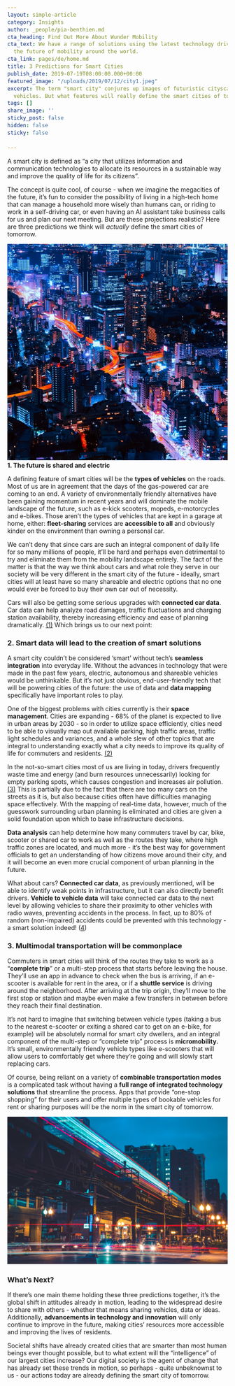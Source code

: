 ```yaml
---
layout: simple-article
category: Insights
author: _people/pia-benthien.md
cta_heading: Find Out More About Wunder Mobility
cta_text: We have a range of solutions using the latest technology driving forward
  the future of mobility around the world.
cta_link: pages/de/home.md
title: 3 Predictions for Smart Cities
publish_date: 2019-07-19T08:00:00.000+00:00
featured_image: "/uploads/2019/07/12/city1.jpeg"
excerpt: The term "smart city" conjures up images of futuristic cityscapes and autonomous
  vehicles. But what features will really define the smart cities of tomorrow?
tags: []
share_image: ''
sticky_post: false
hidden: false
sticky: false

---
```

A smart city is defined as “a city that utilizes information and communication technologies to allocate its resources in a sustainable way and improve the quality of life for its citizens”.

The concept is quite cool, of course - when we imagine the megacities of the future, it’s fun to consider the possibility of living in a high-tech home that can manage a household more wisely than humans can, or riding to work in a self-driving car, or even having an AI assistant take business calls for us and plan our next meeting. But are these projections realistic? Here are three predictions we think will _actually_ define the smart cities of tomorrow.

![](/uploads/2019/11/22/city1.jpeg)**1. The future is shared and electric**

A defining feature of smart cities will be the **types of vehicles** on the roads. Most of us are in agreement that the days of the gas-powered car are coming to an end. A variety of environmentally friendly alternatives have been gaining momentum in recent years and will dominate the mobile landscape of the future, such as e-kick scooters, mopeds, e-motorcycles and e-bikes. Those aren’t the types of vehicles that are kept in a garage at home, either: **fleet-sharing** services are **accessible to all** and obviously kinder on the environment than owning a personal car.

We can’t deny that since cars are such an integral component of daily life for so many millions of people, it’ll be hard and perhaps even detrimental to try and eliminate them from the mobility landscape entirely. The fact of the matter is that the way we think about cars and what role they serve in our society will be very different in the smart city of the future - ideally, smart cities will at least have so many shareable and electric options that no one would ever be forced to buy their own car out of necessity.

Cars will also be getting some serious upgrades with **connected car data**. Car data can help analyze road damages, traffic fluctuations and charging station availability, thereby increasing efficiency and ease of planning dramatically. [(1)](https://www.jipitec.eu/issues/jipitec-9-3-2018/4807/JIPITEC_9_3_2018_310_Kerber) Which brings us to our next point:

### **2. Smart data will lead to the creation of smart solutions**

A smart city couldn’t be considered ‘smart’ without tech’s **seamless integration** into everyday life. Without the advances in technology that were made in the past few years, electric, autonomous and shareable vehicles would be unthinkable. But it’s not just obvious, end-user-friendly tech that will be powering cities of the future: the use of data and **data mapping** specifically have important roles to play.

One of the biggest problems with cities currently is their **space management**. Cities are expanding - 68% of the planet is expected to live in urban areas by 2030 - so in order to utilize space efficiently, cities need to be able to visually map out available parking, high traffic areas, traffic light schedules and variances, and a whole slew of other topics that are integral to understanding exactly what a city needs to improve its quality of life for commuters and residents. [(2)](https://www.un.org/development/desa/en/news/population/2018-revision-of-world-urbanization-prospects.html)

In the not-so-smart cities most of us are living in today, drivers frequently waste time and energy (and burn resources unnecessarily) looking for empty parking spots, which causes congestion and increases air pollution. [(3)](https://www.nytimes.com/2019/11/20/nyregion/nyc-street-parking.html) This is partially due to the fact that there are too many cars on the streets as it is, but also because cities often have difficulties managing space effectively. With the mapping of real-time data, however, much of the guesswork surrounding urban planning is eliminated and cities are given a solid foundation upon which to base infrastructure decisions.

**Data analysis** can help determine how many commuters travel by car, bike, scooter or shared car to work as well as the routes they take, where high traffic zones are located, and much more - it’s the best way for government officials to get an understanding of how citizens move around their city, and it will become an even more crucial component of urban planning in the future.

What about cars? **Connected car data**, as previously mentioned, will be able to identify weak points in infrastructure, but it can also directly benefit drivers. **Vehicle to vehicle data** will take connected car data to the next level by allowing vehicles to share their proximity to other vehicles with radio waves, preventing accidents in the process. In fact, up to 80% of random (non-impaired) accidents could be prevented with this technology - a smart solution indeed! ([4](https://www.uschamberfoundation.org/article/driving-connected-future-how-data-changing-auto-industry))

### **3. Multimodal transportation will be commonplace**

Commuters in smart cities will think of the routes they take to work as a “**complete trip**” or a multi-step process that starts before leaving the house. They’ll use an app in advance to check when the bus is arriving, if an e-scooter is available for rent in the area, or if a **shuttle service** is driving around the neighborhood. After arriving at the trip origin, they’ll move to the first stop or station and maybe even make a few transfers in between before they reach their final destination.

It’s not hard to imagine that switching between vehicle types (taking a bus to the nearest e-scooter or exiting a shared car to get on an e-bike, for example) will be absolutely normal for smart city dwellers, and an integral component of the multi-step or “complete trip” process is **micromobility.** It’s small, environmentally friendly vehicle types like e-scooters that will allow users to comfortably get where they’re going and will slowly start replacing cars.

Of course, being reliant on a variety of **combinable transportation modes** is a complicated task without having a **full range of integrated technology solutions** that streamline the process. Apps that provide “one-stop shopping” for their users and offer multiple types of bookable vehicles for rent or sharing purposes will be the norm in the smart city of tomorrow.

![](/uploads/2019/07/12/chicagomobility.jpeg)

### **What’s Next?**

If there’s one main theme holding these three predictions together, it’s the global shift in attitudes already in motion, leading to the widespread desire to share with others - whether that means sharing vehicles, data or ideas. Additionally, **advancements in technology and innovation** will only continue to improve in the future, making cities’ resources more accessible and improving the lives of residents.

Societal shifts have already created cities that are smarter than most human beings ever thought possible, but to what extent will the “intelligence” of our largest cities increase? Our digital society is the agent of change that has already set these trends in motion, so perhaps - quite unbeknownst to us - our actions today are already defining the smart city of tomorrow.